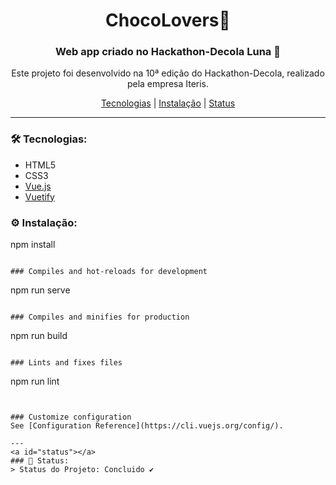 <h1 align="center">ChocoLovers🐰</h1>

<h3 align="center">Web app criado no Hackathon-Decola Luna 🚀</h3>

<p align="center">Este projeto foi desenvolvido na 10ª edição do Hackathon-Decola, realizado pela empresa Iteris.</p>
<p align="center"><a href="#tecnologias">Tecnologias</a> | <a href="#instalacao">Instalação</a> | <a href="#status">Status</a></p>

---
<a id="tecnologias"></a>
### 🛠 Tecnologias:
- HTML5
- CSS3
- [Vue.js](https://vuejs.org/)
- [Vuetify](https://vuetifyjs.com/en/)


<a id="instalacao"></a>
### ⚙ Instalação:

npm install
```

### Compiles and hot-reloads for development
```
npm run serve
```

### Compiles and minifies for production
```
npm run build
```

### Lints and fixes files
```
npm run lint
```


### Customize configuration
See [Configuration Reference](https://cli.vuejs.org/config/).

---
<a id="status"></a>
### 🚀 Status:
> Status do Projeto: Concluido ✔️
